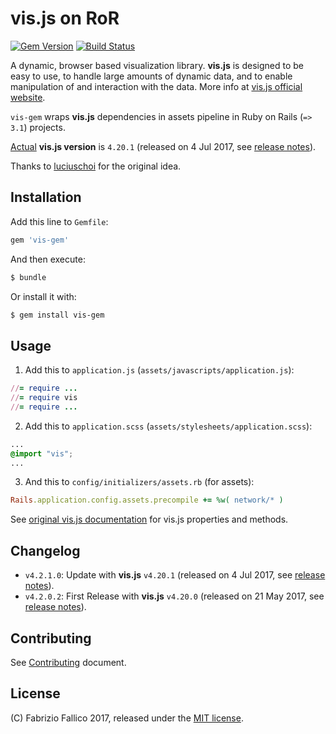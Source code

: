 # vis.js on RoR

[![Gem Version](https://badge.fury.io/rb/vis-gem.svg)](https://badge.fury.io/rb/vis-gem)
[![Build Status](https://travis-ci.org/sniperwolf/vis-gem.svg?release=4.20.1.0)](https://travis-ci.org/sniperwolf/vis-gem)

A dynamic, browser based visualization library. **vis.js** is designed to be easy to use, to handle large amounts of dynamic data, and to enable manipulation of and interaction with the data. More info at [vis.js official website](http://visjs.org/).

`vis-gem` wraps **vis.js** dependencies in assets pipeline in Ruby on Rails (`=> 3.1`) projects.

[Actual](https://github.com/sniperwolf/vis-gem/releases/tag/4.20.1.0) **vis.js version** is `4.20.1` (released on 4 Jul 2017, see [release notes](https://github.com/almende/vis/releases/tag/v4.20.1)).

Thanks to [luciuschoi](https://github.com/luciuschoi/visjs-rails/) for the original idea.

## Installation

Add this line to `Gemfile`:

```ruby
gem 'vis-gem'
```

And then execute:

```bash
$ bundle
```

Or install it with:

```bash
$ gem install vis-gem
```

## Usage

1. Add this to `application.js` (`assets/javascripts/application.js`):

```ruby
//= require ...
//= require vis
//= require ...
```

2. Add this to `application.scss` (`assets/stylesheets/application.scss`):

```css
...
@import "vis";
...
```

3. And this to `config/initializers/assets.rb` (for assets):

```ruby
Rails.application.config.assets.precompile += %w( network/* )
```

See [original vis.js documentation](http://visjs.org/) for vis.js properties and methods.

## Changelog

- `v4.2.1.0`: Update with **vis.js** `v4.20.1` (released on 4 Jul 2017, see [release notes](https://github.com/almende/vis/releases/tag/v4.20.1)).
- `v4.2.0.2`: First Release with **vis.js** `v4.20.0` (released on 21 May 2017, see [release notes](https://github.com/almende/vis/releases/tag/v4.20.0)).

## Contributing

See [Contributing](CONTRIBUTING.md) document.

## License

(C) Fabrizio Fallico 2017, released under the [MIT license](LICENSE.md).

